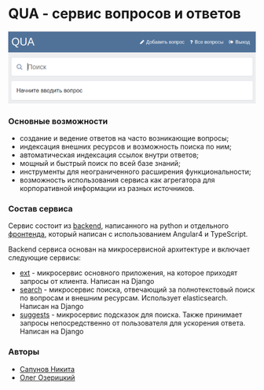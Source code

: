 # QUA - сервис вопросов и ответов

![QUA frontpage](docs/img/qua_front.png)

### Основные возможности

- создание и ведение ответов на часто возникающие вопросы;
- индексация внешних ресурсов и возможность поиска по ним;
- автоматическая индексация ссылок внутри ответов;
- мощный и быстрый поиск по всей базе знаний;
- инструменты для неограниченного расширения функциональности;
- возможность использования сервиса как агрегатора для корпоративной информации из разных источников.


### Состав сервиса

Сервис состоит из [backend](https://github.com/Sapunov/qua), написанного на python и отдельного [фронтенда](https://github.com/dexig/<blah>), который написан с использованием Angular4 и TypeScript.


Backend сервиса основан на микросервисной архитектуре и включает следующие сервисы:


- [ext](docs/ext/README.md) - микросервис основного приложения, на которое приходят запросы от клиента. Написан на Django
- [search](docs/search/README.md) - микросервис поиска, отвечающий за полнотекстовый поиск по вопросам и внешним ресурсам. Использует elasticsearch. Написан на Django
- [suggests](docs/suggests/README.md) - микросервис подсказок для поиска. Также принимает запросы непосредственно от пользователя для ускорения ответа. Написан на Django


### Авторы

- [Сапунов Никита](https://github.com/sapunov)
- [Олег Озерицкий](https://github.com/dexig)